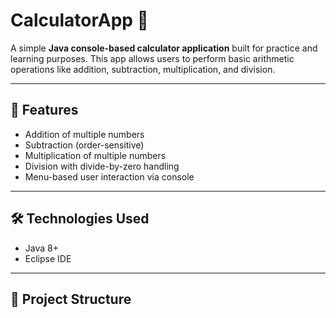 # CalculatorApp 🧮

A simple **Java console-based calculator application** built for practice and learning purposes. This app allows users to perform basic arithmetic operations like addition, subtraction, multiplication, and division.

---

## 🚀 Features

- Addition of multiple numbers
- Subtraction (order-sensitive)
- Multiplication of multiple numbers
- Division with divide-by-zero handling
- Menu-based user interaction via console

---

## 🛠 Technologies Used

- Java 8+
- Eclipse IDE

---

## 📂 Project Structure

